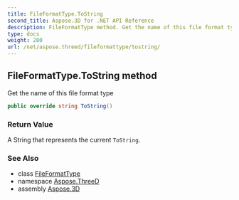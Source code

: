 ```yaml
---
title: FileFormatType.ToString
second_title: Aspose.3D for .NET API Reference
description: FileFormatType method. Get the name of this file format type
type: docs
weight: 280
url: /net/aspose.threed/fileformattype/tostring/
---
```

## FileFormatType.ToString method

Get the name of this file format type

```csharp
public override string ToString()
```

### Return Value

A String that represents the current `ToString`.

### See Also

* class [FileFormatType](../)
* namespace [Aspose.ThreeD](../../../aspose.threed/)
* assembly [Aspose.3D](../../../)


